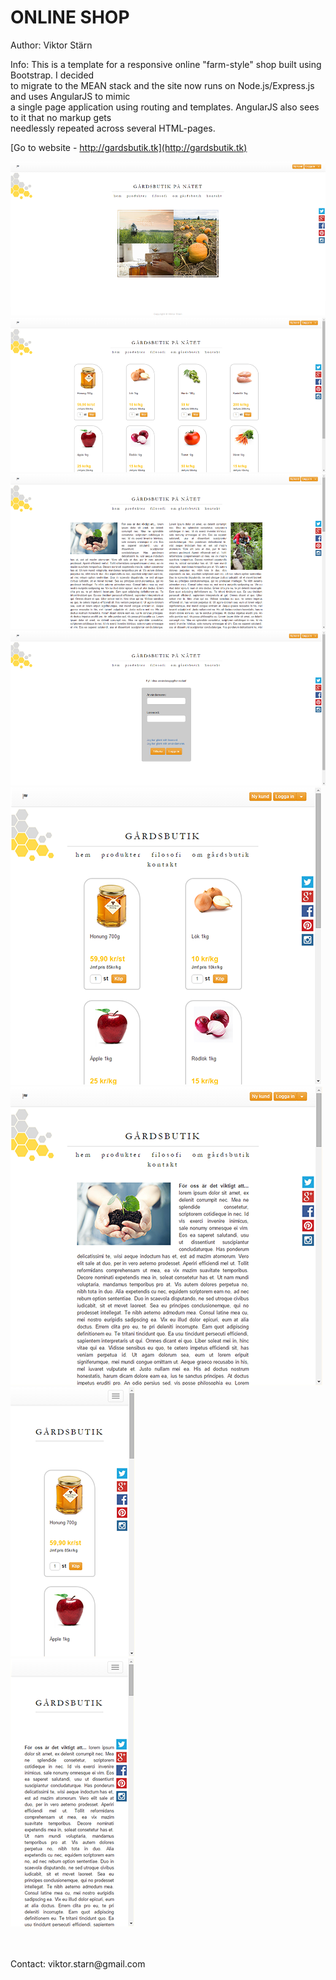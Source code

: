 ONLINE SHOP
===========

Author: Viktor Stärn

Info: This is a template for a responsive online "farm-style" shop built using Bootstrap. I decided <br />
to migrate to the MEAN stack and the site now runs on Node.js/Express.js and uses AngularJS to mimic<br />
a single page application using routing and templates. AngularJS also sees to it that no markup gets<br /> 
needlessly repeated across several HTML-pages. 

[Go to website - http://gardsbutik.tk](http://gardsbutik.tk) <br />

![Screenshot 1](/screenshot1.png?raw=true "Screenshot 1") <br />
![Screenshot 2](/screenshot2.png?raw=true "Screenshot 2") <br />
![Screenshot 3](/screenshot3.png?raw=true "Screenshot 3") <br />
![Screenshot 4](/screenshot4.png?raw=true "Screenshot 4") <br />
![Screenshot 5](/screenshot5.png?raw=true "Screenshot 5") <br />
![Screenshot 6](/screenshot6.png?raw=true "Screenshot 6") <br />
![Screenshot 7](/screenshot7.png?raw=true "Screenshot 7") <br />
![Screenshot 8](/screenshot8.png?raw=true "Screenshot 8") <br />

<br />
<br />
Contact: viktor.starn@gmail.com
